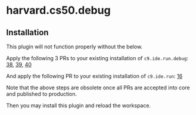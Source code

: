 # harvard.cs50.debug

## Installation

This plugin will not function properly without the below.

Apply the following 3 PRs to your existing installation of `c9.ide.run.debug`:
[38](https://github.com/c9/c9.ide.run.debug/pull/38),
[39](https://github.com/c9/c9.ide.run.debug/pull/39),
[40](https://github.com/c9/c9.ide.run.debug/pull/40)

And apply the following PR to your existing installation of `c9.ide.run`:
[16](https://github.com/c9/c9.ide.run/pull/16)

Note that the above steps are obsolete once all PRs are accepted into core and
published to production.

Then you may install this plugin and reload the workspace.